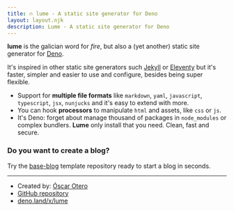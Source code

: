 ```yaml
---
title: 🔥 lume - A static site generator for Deno
layout: layout.njk
description: Lume - A static site generator for Deno
---
```


**lume** is the galician word for *fire*, but also a (yet another) static site generator for [Deno](https://deno.land/).

It's inspired in other static site generators such [Jekyll](https://jekyllrb.com/) or [Eleventy](https://www.11ty.dev/) but it's faster, simpler and easier to use and configure, besides being super flexible.

- Support for **multiple file formats** like `markdown`, `yaml`, `javascript`, `typescript`, `jsx`, `nunjucks` and it's easy to extend with more.
- You can hook **processors** to manipulate `html` and assets, like `css` or `js`.
- It's Deno: forget about manage thousand of packages in `node_modules` or complex bundlers. **Lume** only install that you need. Clean, fast and secure.

### Do you want to create a blog?

Try the [base-blog](https://github.com/lumeland/base-blog) template repository ready to start a blog in seconds.

---

- Created by: [Óscar Otero](https://github.com/oscarotero/)
- [GitHub repository](https://github.com/lumeland/lume)
- [deno.land/x/lume](https://deno.land/x/lume)
